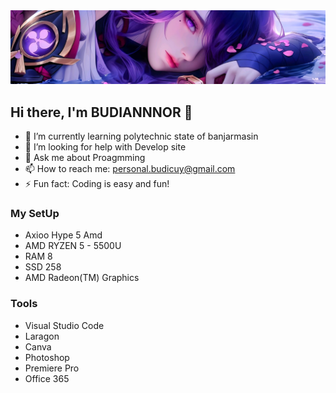 <img src="img/20240425_172520.jpg" alt="bg" />

## Hi there, I'm BUDIANNNOR 👋

-   🌱 I’m currently learning polytechnic state of banjarmasin
-   🤔 I’m looking for help with Develop site
-   💬 Ask me about Proagmming
-   📫 How to reach me: personal.budicuy@gmail.com
-   ⚡ Fun fact: Coding is easy and fun!

### My SetUp

-   Axioo Hype 5 Amd
-   AMD RYZEN 5 - 5500U
-   RAM 8
-   SSD 258
-   AMD Radeon(TM) Graphics

### Tools

- Visual Studio Code
- Laragon
- Canva
- Photoshop
- Premiere Pro
- Office 365